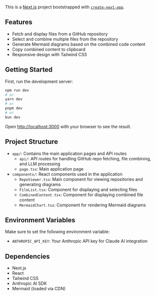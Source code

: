 This is a [Next.js](https://nextjs.org/) project bootstrapped with [`create-next-app`](https://github.com/vercel/next.js/tree/canary/packages/create-next-app).

## Features

- Fetch and display files from a GitHub repository
- Select and combine multiple files from the repository
- Generate Mermaid diagrams based on the combined code content
- Copy combined content to clipboard
- Responsive design with Tailwind CSS

## Getting Started

First, run the development server:

```bash
npm run dev
# or
yarn dev
# or
pnpm dev
# or
bun dev
```

Open [http://localhost:3000](http://localhost:3000) with your browser to see the result.

## Project Structure

- `app/`: Contains the main application pages and API routes
  - `api/`: API routes for handling GitHub repo fetching, file combining, and LLM processing
  - `page.tsx`: Main application page
- `components/`: React components used in the application
  - `RepoViewer.tsx`: Main component for viewing repositories and generating diagrams
  - `FileList.tsx`: Component for displaying and selecting files
  - `CombinedContent.tsx`: Component for displaying combined file content
  - `MermaidChart.tsx`: Component for rendering Mermaid diagrams

## Environment Variables

Make sure to set the following environment variable:

- `ANTHROPIC_API_KEY`: Your Anthropic API key for Claude AI integration

## Dependencies

- Next.js
- React
- Tailwind CSS
- Anthropic AI SDK
- Mermaid (loaded via CDN)
